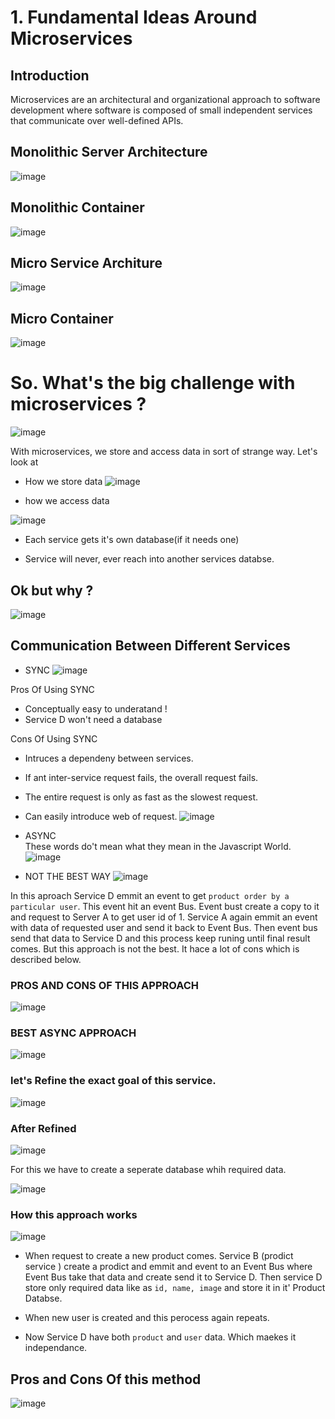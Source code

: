 # 1. Fundamental Ideas Around Microservices

## Introduction

Microservices are an architectural and organizational approach to software development where software is composed of small independent services that communicate over well-defined APIs.

## Monolithic Server Architecture

![image](https://user-images.githubusercontent.com/58351637/198939192-8a7ecea6-aa2d-49f5-bd39-9a6a2d6b9b32.png)

## Monolithic Container

![image](https://user-images.githubusercontent.com/58351637/198939431-f0e4bc4d-8436-4377-a01b-518696a6efbb.png)

## Micro Service Architure
![image](https://user-images.githubusercontent.com/58351637/198949088-f8da7b4d-9e5e-43a2-ba05-f28fe42a8901.png)


## Micro Container
![image](https://user-images.githubusercontent.com/58351637/198948865-ae51ee77-f06f-4de9-a9f9-e406ba397a92.png)

# So. What's the big challenge with microservices ?
![image](https://user-images.githubusercontent.com/58351637/198949839-b7daada5-90a1-4bc0-954b-a43b2235f6ff.png)

With microservices, we store and access data in sort of strange way.
Let's look at
- How we store data
![image](https://user-images.githubusercontent.com/58351637/198950620-da383649-a4df-4a3e-b885-9aba59becd15.png)

- how we access data

![image](https://user-images.githubusercontent.com/58351637/198950758-4dda0502-0433-433c-9d39-210d8c65ef2f.png)

- Each service gets it's own database(if it needs one)

- Service will never, ever reach into another services databse.

## Ok but why ?
![image](https://user-images.githubusercontent.com/58351637/198951584-96dbb7fe-3268-4311-b686-3f32f18a9d10.png)

## Communication Between Different Services
- SYNC
![image](https://user-images.githubusercontent.com/58351637/198953406-a2497878-4c62-40e8-9d12-278dc01f1824.png)

Pros Of Using SYNC 
- Conceptually easy to underatand !
- Service D won't need a database

Cons Of Using SYNC 
- Intruces a dependeny between services.
- If ant inter-service request fails, the overall request fails.
- The entire request is only as fast as the slowest request.
- Can easily introduce web of request.
![image](https://user-images.githubusercontent.com/58351637/198955085-1348b60d-9727-4975-abf3-a3c2c391e8e7.png)


- ASYNC <br>
These words do't mean what they mean in the Javascript World.
![image](https://user-images.githubusercontent.com/58351637/198952957-1940cfe0-6832-4c63-86fe-5d29b50ca53e.png)

- NOT THE BEST WAY 
![image](https://user-images.githubusercontent.com/58351637/198958904-d75d1bf2-c347-4faf-b56f-48e42b24dc03.png)

In this aproach Service D emmit an event to get `product order by a particular user`. This event hit an event Bus. Event bust create a copy to it and request to Server A to get user id of 1. Service A again emmit an event with data of requested user and send it back to Event Bus. Then event bus send that data to Service D and this process keep runing until final result comes. But this approach is not the best. It hace a lot of cons which is described below.

### PROS AND CONS OF THIS APPROACH
![image](https://user-images.githubusercontent.com/58351637/198960091-c1aab8b0-15cf-4196-8c44-df6b103b9662.png)

### BEST ASYNC APPROACH
![image](https://user-images.githubusercontent.com/58351637/198960650-147b4fdb-86e0-44a7-88e4-5bd71e7353e9.png)

### let's Refine the exact goal of this service.
![image](https://user-images.githubusercontent.com/58351637/198965182-4ba08b33-d917-4f17-9b68-9ae6a42d6ef3.png)

### After Refined
![image](https://user-images.githubusercontent.com/58351637/198965424-d7ce2504-bbb6-4761-abd2-e1b8282082fd.png)

For this we have to create a seperate database whih required data.

![image](https://user-images.githubusercontent.com/58351637/198965774-ee8c9e94-b871-4f8c-aad5-28a8be6d2074.png)

### How this approach works
![image](https://user-images.githubusercontent.com/58351637/198967187-b5504593-9d84-4455-8e8d-7bedbf490d96.png)

- When request to create a new product comes. Service B (prodict service ) create a prodict and emmit and event to an Event Bus where Event Bus take that data and create send it to Service D. Then service D store only required data like as `id, name, image` and store it in it' Product Databse.

- When new user is created and this perocess again repeats. 

- Now Service D have both `product` and `user` data. Which maekes it independance.

## Pros and Cons Of this method
![image](https://user-images.githubusercontent.com/58351637/198969004-1ef1ccdb-3420-4e80-9a79-4b64a1d4da0f.png)

